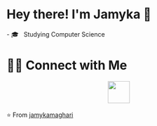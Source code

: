 <h1> Hey there! I'm Jamyka 👋 </h1>
- 🎓 &nbsp; Studying Computer Science

<h1> 🤝🏻 Connect with Me </h1>
<p align="center">
&nbsp; <a href="https://twitter.com/doremiredo_jxx" target="_blank" rel="noopener noreferrer"><img src="https://img.icons8.com/plasticine/100/000000/twitter.png" width="50" /></a>  

⭐️ From [jamykamaghari](https://github.com/jamykamaghari)


